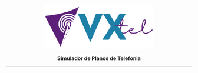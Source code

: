 <p align="center">
  <img src="_LAYOUT/Marca/LOGOMARCA_VXTEL.svg" width="300" />
</p>

<p align="center" style="font-weight:bold">Simulador de Planos de Telefonia</p>

***